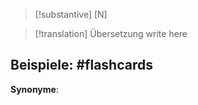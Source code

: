 > [!substantive] 
> [N]

> [!translation] Übersetzung
> write here

**Beispiele**: 
#flashcards 
- 

**Synonyme**: 




